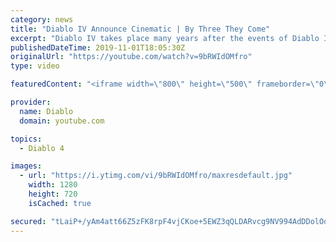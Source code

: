 ```yaml
---
category: news
title: "Diablo IV Announce Cinematic | By Three They Come"
excerpt: "Diablo IV takes place many years after the events of Diablo III, after millions have been slaughtered by the actions of the High Heavens and Burning Hells alike."
publishedDateTime: 2019-11-01T18:05:30Z
originalUrl: "https://youtube.com/watch?v=9bRWIdOMfro"
type: video

featuredContent: "<iframe width=\"800\" height=\"500\" frameborder=\"0\" src=\"https://www.youtube.com/embed/9bRWIdOMfro\" allow=\"accelerometer; autoplay; encrypted-media; gyroscope; picture-in-picture\" allowfullscreen></iframe>"

provider:
  name: Diablo
  domain: youtube.com

topics:
  - Diablo 4

images:
  - url: "https://i.ytimg.com/vi/9bRWIdOMfro/maxresdefault.jpg"
    width: 1280
    height: 720
    isCached: true

secured: "tLaiP+/yAm4att66Z5zFK8rpF4vjCKoe+5EWZ3qQLDARvcg9NV994AdDDolOdVI3EsEZ6JbaDhVBqxfGY0h3ClDvaOwyS7KPffmCrMQ2mJmFhG57y4EpUfM94450kXLgcGjPQFQDUxOedz1uL2qDSfCG/HsaaRDRuWPfosXEVIAbp2IvdjbOTzbQqe3P2UFc3gYnEQFMPwUmV+jS6w/hucUgATCRYzKyQNwYGm7aPOKQ/iop5ZzEsSUKTSivyi6muw4HOGKDQ4mCwFmwfTD4bszt5v6XZF6xOYVJueGDe9edhLKdsv4/QNesddtrzBzZCD0hxnuqrKXUdXuxyDgWqpgqG+KW8yRjzcieW7OO8P/wNRI5mxWaTfJD0WE0K3xzF9+OLuraeIcxseu0h+9yqJ9Kzn2sMdy1JWse6RILpN5i9FbcRmgszVnOI3OPKnvz;jniMz+48qMhnTGW+Iekomw=="
---
```


